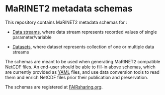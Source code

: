# MaRINET2 metadata schemas
This repository contains MaRINET2 metadata schemas for :
- [Data streams](./datastream_schema.yaml), where data stream represents recorded values of single parameter/variable
 
- [Datasets](./dataset_schema.yaml), where dataset represents collection of one or multiple data streams

The schemas are meant to be used when generating MaRINET2 compatible [NetCDF](https://www.unidata.ucar.edu/software/netcdf/) files. An end-user should be able to fill-in above schemas, which are currently provided as [YAML](https://en.wikipedia.org/wiki/YAML) files, and use data conversion tools to read them and enrich NetCDF files prior their publication and preservation.

The schemas are registered at [FAIRsharing.org](https://fairsharing.org/bsg-s001497/).
